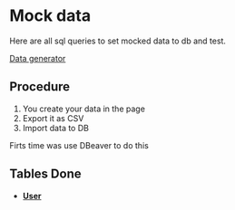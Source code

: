 # Mock data

Here are all sql queries to set mocked data to db and test.

[Data generator](https://www.mockaroo.com/)

## Procedure

1. You create your data in the page
2. Export it as CSV
3. Import data to DB

Firts time was use DBeaver to do this

## Tables Done

- [**User**](https://www.mockaroo.com/d4bca980)
